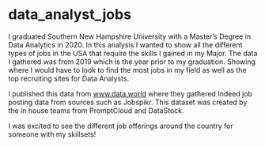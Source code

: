 # data_analyst_jobs
I graduated Southern New Hampshire University with a Master’s Degree in Data Analytics in 2020. In this analysis I wanted to show all the different types of jobs in the USA that require the skills I gained in my Major. The data I gathered was from 2019 which is the year prior to my graduation. Showing where I would have to look to find the most jobs in my field as well as the top recruiting sites for Data Analysts.

I published this data from www.data.world where they gathered Indeed job posting data from sources such as Jobspikr. This dataset was created by the in house teams from PromptCloud and DataStock.

I was excited to see the different job offerings around the country for someone with my skillsets!
